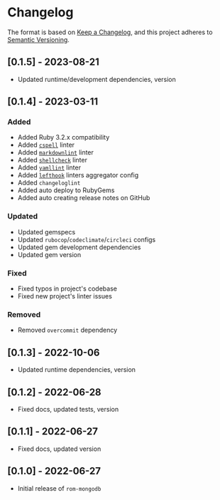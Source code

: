 # Changelog

The format is based on [Keep a Changelog](https://keepachangelog.com/en/1.0.0/), and this project adheres to [Semantic Versioning](https://semver.org/spec/v2.0.0.html).

## [0.1.5] - 2023-08-21

- Updated runtime/development dependencies, version

## [0.1.4] - 2023-03-11

### Added

- Added Ruby 3.2.x compatibility
- Added [`cspell`](https://cspell.org) linter
- Added [`markdownlint`](https://github.com/DavidAnson/markdownlint) linter
- Added [`shellcheck`](https://www.shellcheck.net) linter
- Added [`yamllint`](https://yamllint.readthedocs.io) linter
- Added [`lefthook`](https://github.com/evilmartians/lefthook) linters aggregator config
- Added `changeloglint`
- Added auto deploy to RubyGems
- Added auto creating release notes on GitHub

### Updated

- Updated gemspecs
- Updated `rubocop`/`codeclimate`/`circleci` configs
- Updated gem development dependencies
- Updated gem version

### Fixed

- Fixed typos in project's codebase
- Fixed new project's linter issues

### Removed

- Removed `overcommit` dependency

## [0.1.3] - 2022-10-06

- Updated runtime dependencies, version

## [0.1.2] - 2022-06-28

- Fixed docs, updated tests, version

## [0.1.1] - 2022-06-27

- Fixed docs, updated version

## [0.1.0] - 2022-06-27

- Initial release of `rom-mongodb`
